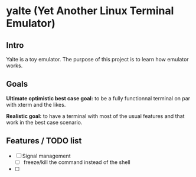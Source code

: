 # yalte (Yet Another Linux Terminal Emulator)

## Intro

Yalte is a toy emulator. The purpose of this project is to learn how emulator works.

## Goals

**Ultimate optimistic best case goal:**
    to be a fully functionnal terminal on par with xterm and the likes.

**Realistic goal:**
    to have a terminal with most of the usual features and that work in the best case scenario.

## Features / TODO list

- [  ] Signal management 
    - [  ] freeze/kill the command instead of the shell
- [  ]
